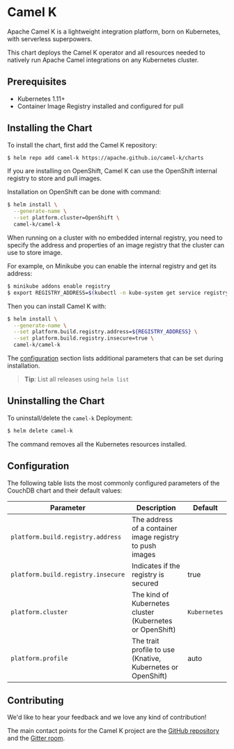 # Camel K

Apache Camel K is a lightweight integration platform, born on Kubernetes,
with serverless superpowers.

This chart deploys the Camel K operator and all resources needed to natively run
Apache Camel integrations on any Kubernetes cluster.

## Prerequisites

- Kubernetes 1.11+
- Container Image Registry installed and configured for pull

## Installing the Chart

To install the chart, first add the Camel K repository:

```bash
$ helm repo add camel-k https://apache.github.io/camel-k/charts
```

If you are installing on OpenShift, Camel K can use the OpenShift internal registry to
store and pull images.

Installation on OpenShift can be done with command:

```bash
$ helm install \
  --generate-name \
  --set platform.cluster=OpenShift \
  camel-k/camel-k
```

When running on a cluster with no embedded internal registry, you need to specify the address
and properties of an image registry that the cluster can use to store image.

For example, on Minikube you can enable the internal registry and get its address:

```bash
$ minikube addons enable registry
$ export REGISTRY_ADDRESS=$(kubectl -n kube-system get service registry -o jsonpath='{.spec.clusterIP}')
```

Then you can install Camel K with:

```bash
$ helm install \
  --generate-name \
  --set platform.build.registry.address=${REGISTRY_ADDRESS} \
  --set platform.build.registry.insecure=true \
  camel-k/camel-k
```

The [configuration](#configuration) section lists
additional parameters that can be set during installation.

> **Tip**: List all releases using `helm list`

## Uninstalling the Chart

To uninstall/delete the `camel-k` Deployment:

```bash
$ helm delete camel-k
```

The command removes all the Kubernetes resources installed.

## Configuration

The following table lists the most commonly configured parameters of the
CouchDB chart and their default values:

|           Parameter                |             Description                                     |                Default                 |
|------------------------------------|-------------------------------------------------------------|----------------------------------------|
| `platform.build.registry.address`  | The address of a container image registry to push images    |                                        |
| `platform.build.registry.insecure` | Indicates if the registry is secured                        | true                                   |
| `platform.cluster`                 | The kind of Kubernetes cluster (Kubernetes or OpenShift)    | `Kubernetes`                           |
| `platform.profile`                 | The trait profile to use (Knative, Kubernetes or OpenShift) | auto                                   |

## Contributing

We'd like to hear your feedback and we love any kind of contribution!

The main contact points for the Camel K project are the [GitHub repository][1]
and the [Gitter room][2].

[1]: https://github.com/apache/camel-k
[2]: https://gitter.im/apache/camel-k
